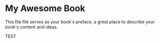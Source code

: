 My Awesome Book
=======

This file file serves as your book's preface, a great place to describe your book's content and ideas.

TEST
